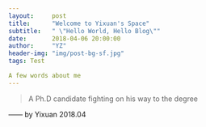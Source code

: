 ```yaml
---
layout:     post
title:      "Welcome to Yixuan's Space"
subtitle:   " \"Hello World, Hello Blog\""
date:       2018-04-06 20:00:00
author:     "YZ"
header-img: "img/post-bg-sf.jpg"
tags: Test

A few words about me 
---
```


> A Ph.D candidate fighting on his way to the degree


—— by Yixuan 2018.04
